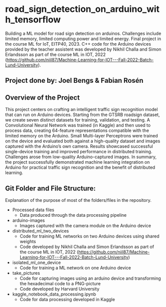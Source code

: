 # road_sign_detection_on_arduino_with_tensorflow
Building a ML model for road sign detection on arduinos. Challenges include limited memory, limited computing power and limited energy. Final project in the course ML for IoT, EITP40, 2023. C++ code for the Arduino devices provided by the teacher assistent was developed by Nikhil Challa and Simon Erlandsson as part of the course ML in IOT, 2022 (https://github.com/niil87/Machine-Learning-for-IOT---Fall-2022-Batch-Lund-University). 


## Project done by: Joel Bengs & Fabian Rosén

## Overview of the Project
This project centers on crafting an intelligent traffic sign recognition model that can run on Arduino devices. Starting from the GTSRB roadsign dataset, we create seven distinct datasets for training, validation, and testing. A Convolutional Neural Network was trained (in Kaggle) and then used to process data, creating 64-feature representations compatible with the limited memory on the Arduino. Small Multi-layer Perceptrons were trained on the device and evaluated both against a high-quality dataset and images captured with the Arduino’s own camera.
Results showcased successful single-device training and improved performance in distributed training. Challenges arose from low-quality Arduino-captured images. In summary, the project successfully demonstrated machine learning integration on Arduino for practical traffic sign recognition and the benefit of distributed learning.

## Git Folder and File Structure:
Explanation of the purpose of most of the folders/files in the repository.
- Processed data files
  - Data produced through the data processing pipeline
- arduino-images
  - Images captured with the camera module on the Arduino device
- distributed_ml_two_devices
  - Code for training ML networks on two Arduino devices using shared weights
  - Code developed by Nikhil Challa and Simon Erlandsson as part of the course ML in IOT, 2022 (https://github.com/niil87/Machine-Learning-for-IOT---Fall-2022-Batch-Lund-University)
- isolated_ml_one_device
  - Code for training a ML network on one Arduino device
- take_pictures
  - Code for capturing images using an arduino device and transforming the hexadecimal code to a PNG-picture
  - Code developed by Harvard University
- kaggle_notebook_data_processing.ipynb
  - Code for data processing developed in Kaggle
